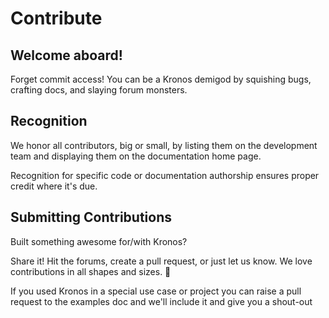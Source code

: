 # Contribute
## Welcome aboard!
Forget commit access! You can be a Kronos demigod by squishing bugs, crafting docs, and slaying forum monsters.

## Recognition
We honor all contributors, big or small, by listing them on the development team and displaying them on the documentation home page.

Recognition for specific code or documentation authorship ensures proper credit where it's due.

## Submitting Contributions
Built something awesome for/with Kronos?

Share it! Hit the forums, create a pull request, or just let us know. We love contributions in all shapes and sizes. 🚀

If you used Kronos in a special use case or project you can raise a pull request to the examples doc and we'll 
include it and give you a shout-out